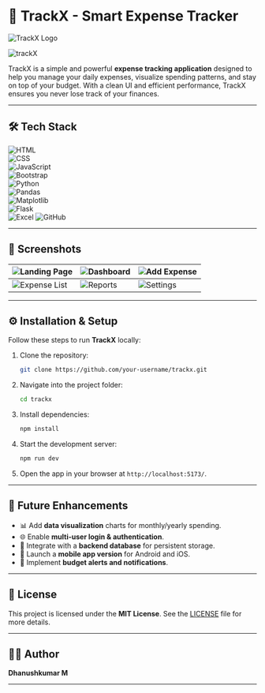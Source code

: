 # 🧾 TrackX - Smart Expense Tracker

![TrackX Logo](screenshots/logo.png) 

![trackX](https://img.shields.io/badge/trackX-ACTIVE-leafgreen?style=for-the-badge)

TrackX is a simple and powerful **expense tracking application** designed to help you manage your daily expenses, visualize spending patterns, and stay on top of your budget. With a clean UI and efficient performance, TrackX ensures you never lose track of your finances.

---

## 🛠️ Tech Stack

![HTML](https://img.shields.io/badge/HTML-HTML-orange?style=for-the-badge&logo=html5&logoColor=orange)  
![CSS](https://img.shields.io/badge/CSS-CSS-blue?style=for-the-badge&logo=css3&logoColor=blue)  
![JavaScript](https://img.shields.io/badge/JavaScript-JS-yellow?style=for-the-badge&logo=javascript&logoColor=yellow)  
![Bootstrap](https://img.shields.io/badge/Bootstrap-CSS_Framework-563D7C?style=for-the-badge&logo=bootstrap&logoColor=white)  
![Python](https://img.shields.io/badge/Python-Programming-3776AB?style=for-the-badge&logo=python&logoColor=yellow)  
![Pandas](https://img.shields.io/badge/Pandas-Data_Analysis-150458?style=for-the-badge&logo=pandas&logoColor=blue)  
![Matplotlib](https://img.shields.io/badge/Matplotlib-Data_Visualization-F77609?style=for-the-badge&logo=matplotlib&logoColor=white)  
![Flask](https://img.shields.io/badge/Flask-Web_Framework-FFFFFH?style=for-the-badge&logo=flask&logoColor=white)  
![Excel](https://img.shields.io/badge/Excel-Spreadsheet-217346?style=for-the-badge&logo=microsoft-excel&logoColor=white) 
![GitHub](https://img.shields.io/badge/GitHub-Code-black?style=for-the-badge&logo=github&logoColor=white)


---

## 📸 Screenshots

<div align="center">

| ![Landing Page](screenshots/landingpage.png) | ![Dashboard](screenshots/dashboard.png) | ![Add Expense](screenshots/add_expense.png) |
|----------------------------------------------|-----------------------------------------|---------------------------------------------|
| ![Expense List](screenshots/expense_list.png) | ![Reports](screenshots/reports.png) | ![Settings](screenshots/settings.png) |

</div>

---

## ⚙️ Installation & Setup

Follow these steps to run **TrackX** locally:

1. Clone the repository:
   ```bash
   git clone https://github.com/your-username/trackx.git
   ```

2. Navigate into the project folder:

   ```bash
   cd trackx
   ```
3. Install dependencies:

   ```bash
   npm install
   ```
4. Start the development server:

   ```bash
   npm run dev
   ```
5. Open the app in your browser at `http://localhost:5173/`.

---

## 🚀 Future Enhancements

* 📊 Add **data visualization** charts for monthly/yearly spending.
* 🌐 Enable **multi-user login & authentication**.
* 💾 Integrate with a **backend database** for persistent storage.
* 📱 Launch a **mobile app version** for Android and iOS.
* 🔔 Implement **budget alerts and notifications**.

---

## 📜 License

This project is licensed under the **MIT License**.
See the [LICENSE](./LICENSE) file for more details.

---

## 👨‍💻 Author

**Dhanushkumar M**

---
